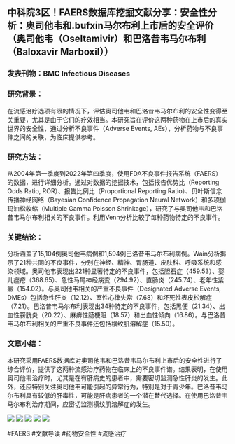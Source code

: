 ## 中科院3区！FAERS数据库挖掘文献分享：安全性分析：奥司他韦和.bufxin马尔布利上市后的安全评价（奥司他韦（Oseltamivir）和巴洛昔韦马尔布利（Baloxavir Marboxil））

### 发表刊物：BMC Infectious Diseases

### 研究背景：
在流感治疗选项有限的情况下，评估奥司他韦和巴洛昔韦马尔布利的安全性变得至关重要，尤其是由于它们的疗效相当。本研究旨在评价这两种药物在上市后的真实世界的安全性，通过分析不良事件（Adverse Events, AEs），分析药物与不良事件之间的关联，为临床提供参考。

### 研究方法：
从2004年第一季度到2022年第四季度，使用FDA不良事件报告系统（FAERS）的数据，进行详细分析。通过对数据的挖掘技术，包括报告优势比（Reporting Odds Ratio, ROR）、报告比例比（Proportional Reporting Ratio）、贝叶斯信念传播神经网络（Bayesian Confidence Propagation Neural Network）和多项伽玛泊松收缩（Multiple Gamma Poisson Shrinkage），研究了与奥司他韦和巴洛昔韦马尔布利相关的不良事件。利用Venn分析比较了每种药物特定的不良事件。

### 关键结论：
分析涵盖了15,104例奥司他韦病例和1,594例巴洛昔韦马尔布利病例。Wain分析揭示了21种共同的不良事件，分别在神经、精神、胃肠道、皮肤科、呼吸系统和感染领域。奥司他韦表现出221种显著特定的不良事件，包括胆石症（459.53）、婴儿痤疮（368.65）、急性马尾神经病变（294.92）、直肠炎（245.74）、老年性紫癜（154.02）。与奥司他韦相关的严重不良事件（Designated Adverse Events, DMEs）包括急性肝炎（12.12）、室性心律失常（7.68）和坏死性表皮松解症（7.21）。巴洛昔韦马尔布利表现出34种特定的不良事件，包括黑便（21.34）、出血性膀胱炎（20.22）、麻痹性肠梗阻（18.57）和出血性倾向（16.86）。与巴洛昔韦马尔布利相关的严重不良事件还包括横纹肌溶解症（15.50）。

### 文章小结：
本研究采用FAERS数据库对奥司他韦和巴洛昔韦马尔布利上市后的安全性进行了综合评价，提供了这两种流感治疗药物在临床上的不良事件谱。结果表明，在使用奥司他韦治疗时，尤其是在有肝病史的患者中，需要密切监测急性肝炎的发生。此外，还应特别关注奥司他韦可能引起的异常行为，特别是对于青少年。巴洛昔韦马尔布利具有较低的肝毒性，可能是肝病患者的一个潜在替代选择。在使用巴洛昔韦马尔布利治疗期间，应密切监测横纹肌溶解症的发生。

![](https://cdn.ncbi.nlm.nih.gov/pmc/blobs/01a8/11080077/7d942b27ab8d/12879_2024_9339_Fig1_HTML.jpg)
![](https://cdn.ncbi.nlm.nih.gov/pmc/blobs/01a8/11080077/881949ad3405/12879_2024_9339_Fig2_HTML.jpg)
![](https://cdn.ncbi.nlm.nih.gov/pmc/blobs/01a8/11080077/b802537332fc/12879_2024_9339_Fig3_HTML.jpg)
![](https://cdn.ncbi.nlm.nih.gov/pmc/blobs/01a8/11080077/103302edcb9a/12879_2024_9339_Fig4_HTML.jpg)
![](https://cdn.ncbi.nlm.nih.gov/pmc/blobs/01a8/11080077/db0873e7e2ca/12879_2024_9339_Fig5_HTML.jpg)

#FAERS #文献导读 #药物安全性 #流感治疗